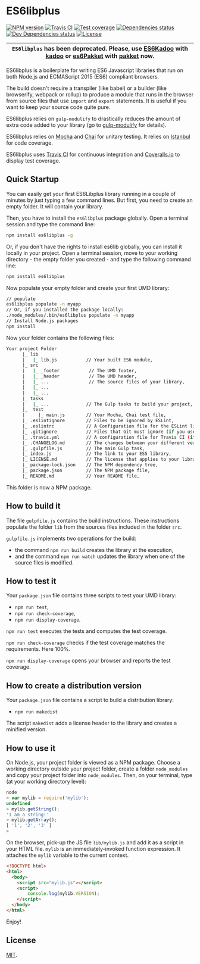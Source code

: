 # ES6libplus

[![NPM version][npm-image]][npm-url]
[![Travis CI][travis-image]][travis-url]
[![Test coverage][coveralls-image]][coveralls-url]
[![Dependencies status][dependencies-image]][dependencies-url]
[![Dev Dependencies status][devdependencies-image]][devdependencies-url]
[![License][license-image]](LICENSE.md)
<!--- [![node version][node-image]][node-url] -->

| `ES6libplus` has been deprecated. Please, use [ES6Kadoo](https://www.npmjs.com/package/@mobilabs/es6kadoo) with [kadoo](https://www.npmjs.com/package/kadoo) or [es6Pakket](https://www.npmjs.com/package/@mobilabs/es6pakket) with [pakket](https://www.npmjs.com/package/pakket) now. |
| --- |

ES6libplus is a boilerplate for writing ES6 Javascript libraries that run on both Node.js and ECMAScript 2015 (ES6) compliant browsers.

The build doesn't require a transpiler (like babel) or a builder (like browserify, webpack or rollup) to produce a module that runs in the browser from source files that use `import` and `export` statements. It is useful if you want to keep your source code quite pure.

ES6libplus relies on `gulp-modulify` to drastically reduces the amount of extra code added to your library (go to [gulp-modulify](https://www.npmjs.com/package/gulp-modulify) for details).

ES6libplus relies on [Mocha](https://mochajs.org) and [Chai](http://chaijs.com) for unitary testing. It relies on [Istanbul](https://gotwarlost.github.io/istanbul/) for code coverage.

ES6libplus uses [Travis CI](https://travis-ci.org) for continuous integration and [Coveralls.io](https://coveralls.io) to display test coverage.


## Quick Startup

You can easily get your first ES6Libplus library running in a couple of minutes by just typing a few command lines. But first, you need to create an empty folder. It will contain your library.

Then, you have to install the `es6libplus` package globally. Open a terminal session and type the command line:

```bash
npm install es6libplus -g
```

Or, if you don't have the rights to install es6lib globally, you can install it locally in your project. Open a terminal session, move to your working directory - the empty folder you created - and type the following command line:

```bash
npm install es6libplus
```

Now populate your empty folder and create your first UMD library:

```bash
// populate
es6libplus populate -n myapp
// Or, if you installed the package locally:
./node_modules/.bin/es6libplus populate -n myapp
// Install Node.js packages
npm install
```

Now your folder contains the following files:

```bash
Your project Folder
      |_ lib
      |   |_ lib.js           // Your built ES6 module,
      |_ src
      |   |_ _footer           // The UMD footer,
      |   |_ _header           // The UMD header,
      |   |_ ...               // The source files of your library,
      |   |_ ...
      |   |_ ...
      |_ tasks
      |   |_ ...              // The Gulp tasks to build your project,
      |_  test
      |     |_ main.js        // Your Mocha, Chai test file,
      |_ .eslintignore        // Files to be ignored by ESLint,
      |_ .eslintrc            // A Configuration file for the ESLint linter tool (if you use it),
      |_ .gitignore           // Files that Git must ignore (if you use git),
      |_ .travis.yml          // A configuration file for Travis CI (if you use it),
      |_ .CHANGELOG.md        // The changes between your different versions,
      |_ .gulpfile.js         // The main Gulp task,
      |_ index.js             // The link to your ES5 library,
      |_ LICENSE.md           // The license that applies to your library (here MIT),
      |_ package-lock.json    // The NPM dependency tree,
      |_ package.json         // The NPM package file,
      |_ README.md            // Your README file,
```

This folder is now a NPM package.


## How to build it

The file `gulpfile.js` contains the build instructions. These instructions populate the folder `lib` from the sources files included in the folder `src`.

`gulpfile.js` implements two operations for the build:
  * the command `npm run build` creates the library at the execution,
  * and the command `npm run watch` updates the library when one of the source files is modified.


## How to test it

Your `package.json` file contains three scripts to test your UMD library:

  * `npm run test`,
  * `npm run check-coverage`,
  * `npm run display-coverage`.

`npm run test` executes the tests and computes the test coverage.

`npm run check-coverage` checks if the test coverage matches the requirements. Here 100%.

`npm run display-coverage` opens your browser and reports the test coverage.


## How to create a distribution version

Your `package.json` file contains a script to build a distribution library:

  * `npm run makedist`

The script `makedist` adds a license header to the library and creates a minified version.


## How to use it

On Node.js, your project folder is viewed as a NPM package. Choose a working directory outside your project folder, create a folder `node_modules` and copy your project folder into `node_modules`. Then, on your terminal, type (at your working directory level):

```js
node
> var mylib = require('mylib');
undefined
> mylib.getString();
'I am a string!'
> mylib.getArray();
[ '1', '2', '3' ]
>
```

On the browser, pick-up the JS file `lib/mylib.js` and add it as a script in your HTML file. `mylib` is an immediately-invoked function expression. It attaches the `mylib` variable to the current context.

```html
<!DOCTYPE html>
<html>
  <body>
    <script src="mylib.js"></script>
    <script>
    	console.log(mylib.VERSION);
    </script>
  </body>
</html>
```

Enjoy!

## License

[MIT](LICENSE.md).

<!--- URls -->

[npm-image]: https://img.shields.io/npm/v/@mobilabs/es6libplus.svg?style=flat-square
[npm-install-image]: https://nodei.co/npm/@mobilabs/es6libplus.png?compact=true
[node-image]: https://img.shields.io/badge/node.js-%3E=_0.10-green.svg?style=flat-square
[download-image]: https://img.shields.io/npm/dm/@mobilabs/es6libplus.svg?style=flat-square
[travis-image]: https://img.shields.io/travis/jclo/es6libplus.svg?style=flat-square
[coveralls-image]: https://img.shields.io/coveralls/jclo/es6libplus/master.svg?style=flat-square
[dependencies-image]: https://david-dm.org/jclo/es6libplus/status.svg?theme=shields.io
[devdependencies-image]: https://david-dm.org/jclo/es6libplus/dev-status.svg?theme=shields.io
[license-image]: https://img.shields.io/npm/l/@mobilabs/es6libplus.svg?style=flat-square

[npm-url]: https://www.npmjs.com/package/@mobilabs/es6libplus
[npm-install-url]: https://nodei.co/npm/@mobilabs/es6libplus
[node-url]: http://nodejs.org/download
[download-url]: https://www.npmjs.com/package/@mobilabs/es6libplus
[travis-url]: https://travis-ci.org/jclo/es6libplus
[coveralls-url]: https://coveralls.io/github/jclo/es6libplus?branch=master
[dependencies-url]: https://david-dm.org/jclo/es6libplus
[devdependencies-url]: https://david-dm.org/jclo/es6libplus?type=dev
[license-url]: http://opensource.org/licenses/MIT
